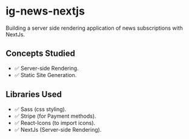# ig-news-nextjs
Building a server side rendering application of news subscriptions with NextJs.

## Concepts Studied 
- ✅ Server-side Rendering.
- ✅ Static Site Generation.
## Libraries Used
- ✅ Sass (css styling).
- ✅ Stripe (for Payment methods).
- ✅ React-Icons (to import icons).
- ✅ NextJs (Server-side Rendering).
